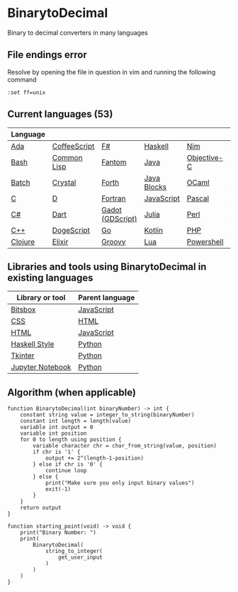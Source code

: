 # BinarytoDecimal

Binary to decimal converters in many languages

## File endings error

Resolve by opening the file in question in vim and running the following command

```vim
:set ff=unix
```

## Current languages (53)

| Language                       |                                        |                                        |                                    |                                   |                                 |                                  |                                    |
| ------------------------------ | -------------------------------------- | -------------------------------------- | ---------------------------------- | --------------------------------- | ------------------------------- | -------------------------------- | ---------------------------------- |
| [Ada](BinarytoDecimal.adb)     | [CoffeeScript](BinarytoDecimal.coffee) | [F#](BinarytoDecimal.fsx)              | [Haskell](BinarytoDecimal.hs)      | [Nim](BinarytoDecimal.nim)        | [Python](BinarytoDecimal.py)    | [Scala](BinarytoDecimal.scala)   | [Vala](BinarytoDecimal.vala)       |
| [Bash](BinarytoDecimal.sh)     | [Common Lisp](BinarytoDecimal.lsp)     | [Fantom](BinarytoDecimal.fan)          | [Java](BinarytoDecimal.java)       | [Objective-C](BinarytoDecimal.m)  | [R](BinarytoDecimal.r)          | [Scheme](BinarytoDecimal.scm)    | [Vimscript](BinarytoDecimal.vim)   |
| [Batch](BinarytoDecimal.bat)   | [Crystal](BinarytoDecimal.cr)          | [Forth](BinarytoDecimal.fth)           | [Java Blocks](BinarytoDecimal.blk) | [OCaml](BinarytoDecimal.ml)       | [Racket](BinarytoDecimal.rkt)   | [Scratch](BinarytoDecimal.sb3)   | [Visual Basic](BinarytoDecimal.vb) |
| [C](BinarytoDecimal.c)         | [D](BinarytoDecimal.d)                 | [Fortran](BinarytoDecimal.f90)         | [JavaScript](BinarytoDecimal.js)   | [Pascal](BinarytoDecimal.pas)     | [Reason](BinarytoDecimal.re)    | [Swift](BinarytoDecimal.swift)   | [Zig](BinarytoDecimal.zig)         |
| [C#](BinarytoDecimal.cs)       | [Dart](BinarytoDecimal.dart)           | [Gadot (GDScript)](BinarytoDecimal.gd) | [Julia](BinarytoDecimal.jl)        | [Perl](BinarytoDecimal.pl)        | [Rescript](BinarytoDecimal.res) | [Tcl](BinarytoDecimal.tcl)       |
| [C++](BinarytoDecimal.cpp)     | [DogeScript](BinarytoDecimal.djs)      | [Go](BinarytoDecimal.go)               | [Kotlin](BinarytoDecimal.kt)       | [PHP](BinarytoDecimal.php)        | [Ruby](BinarytoDecimal.rb)      | [TypeScript](BinarytoDecimal.ts) |
| [Clojure](BinarytoDecimal.clj) | [Elixir](BinarytoDecimal.exs)          | [Groovy](BinarytoDecimal.gvy)          | [Lua](BinarytoDecimal.lua)         | [Powershell](BinarytoDecimal.ps1) | [Rust](BinarytoDecimal.rs)      | [V](BinarytoDecimal.v)           |

## Libraries and tools using BinarytoDecimal in existing languages

| Library or tool                                   | Parent language                  |
| ------------------------------------------------- | -------------------------------- |
| [Bitsbox](BinarytoDecimal.bitsbox.js)             | [JavaScript](BinarytoDecimal.js) |
| [CSS](BinarytoDecimal.css)                        | [HTML](BinarytoDecimal.html)     |
| [HTML](BinarytoDecimal.html)                      | [JavaScript](BinarytoDecimal.js) |
| [Haskell Style](BinarytoDecimal.haskell_style.py) | [Python](BinarytoDecimal.py)     |
| [Tkinter](BinarytoDecimal.tkinter.py)             | [Python](BinarytoDecimal.py)     |
| [Jupyter Notebook](BinarytoDecimal.ipynb)         | [Python](BinarytoDecimal.py)     |

## Algorithm (when applicable)

```pseudocode
function BinarytoDecimal(int binaryNumber) -> int {
    constant string value = integer_to_string(binaryNumber)
    constant int length = length(value)
    variable int output = 0
    variable int position
    for 0 to length using position {
        variable character chr = char_from_string(value, position)
        if chr is '1' {
            output += 2^(length-1-position)
        } else if chr is '0' {
            continue loop
        } else {
            print("Make sure you only input binary values")
            exit(-1)
        }
    }
    return output
}

function starting_point(void) -> void {
    print("Binary Number: ")
    print(
        BinarytoDecimal(
            string_to_integer(
                get_user_input
            )
        )
    )
}
```
